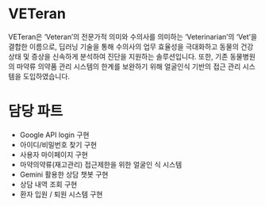 # VETeran

 VETeran은 ‘Veteran’의 전문가적 의미와 수의사를 의미하는 ‘Veterinarian’의 ‘Vet’을 결합한 이름으로, 딥러닝 기술을 통해 수의사의 업무 효율성을 극대화하고 동물의 건강 상태 및 증상을 신속하게 분석하여 진단을 지원하는 솔루션입니다. 또한, 기존 동물병원의 마약류 의약품 관리 시스템의 한계를 보완하기 위해 얼굴인식 기반의 접근 관리 시스템을 도입하였습니다.

 # 담당 파트
 - Google API login 구현
 - 아이디/비밀번호 찾기 구현
 - 사용자 마이페이지 구현
 - 마약의약류(재고관리) 접근제한을 위한 얼굴인   식 시스템
 - Gemini 활용한 상담 챗봇 구현
 - 상담 내역 조회 구현
 - 환자 입원 / 퇴원 시스템 구현 

